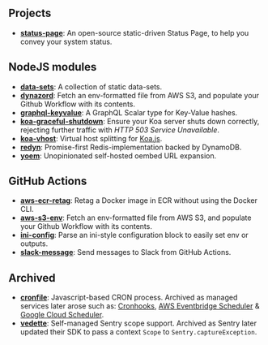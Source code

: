 ## Projects

- **[status-page](https://github.com/someimportantcompany/status-page)**: An open-source static-driven Status Page, to help you convey your system status.

## NodeJS modules

- **[data-sets](https://github.com/someimportantcompany/data-sets)**: A collection of static data-sets.
- **[dynazord](https://github.com/someimportantcompany/dynazord)**: Fetch an env-formatted file from AWS S3, and populate your Github Workflow with its contents.
- **[graphql-keyvalue](https://github.com/someimportantcompany/graphql-keyvalue)**: A GraphQL Scalar type for Key-Value hashes.
- **[koa-graceful-shutdown](https://github.com/someimportantcompany/koa-graceful-shutdown)**: Ensure your Koa server shuts down correctly, rejecting further traffic with _HTTP 503 Service Unavailable_.
- **[koa-vhost](https://github.com/someimportantcompany/koa-vhost)**: Virtual host splitting for [Koa.js](https://koajs.com).
- **[redyn](https://github.com/someimportantcompany/redyn)**: Promise-first Redis-implementation backed by DynamoDB.
- **[yoem](https://github.com/someimportantcompany/yoem)**: Unopinionated self-hosted oembed URL expansion.

## GitHub Actions

- **[aws-ecr-retag](https://github.com/someimportantcompany/github-actions-aws-ecr-retag)**: Retag a Docker image in ECR without using the Docker CLI.
- **[aws-s3-env](https://github.com/someimportantcompany/github-actions-aws-s3-env)**: Fetch an env-formatted file from AWS S3, and populate your Github Workflow with its contents.
- **[ini-config](https://github.com/someimportantcompany/github-actions-ini-config)**: Parse an ini-style configuration block to easily set env or outputs.
- **[slack-message](https://github.com/someimportantcompany/github-actions-slack-message)**: Send messages to Slack from GitHub Actions.

## Archived

- **[cronfile](https://github.com/someimportantcompany/cronfile)**: Javascript-based CRON process. Archived as managed services later arose such as: [Cronhooks](https://cronhooks.io/), [AWS Eventbridge Scheduler](https://aws.amazon.com/blogs/compute/introducing-amazon-eventbridge-scheduler/) & [Google Cloud Scheduler](https://cloud.google.com/scheduler).
- **[vedette](https://github.com/someimportantcompany/vedette)**: Self-managed Sentry scope support. Archived as Sentry later updated their SDK to pass a context `Scope` to `Sentry.captureException`.
